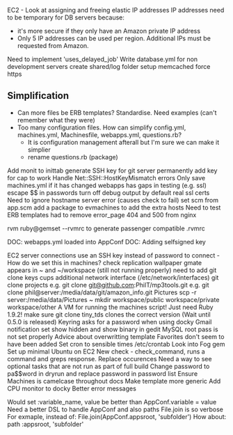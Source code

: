 EC2 - Look at assigning and freeing elastic IP addresses
  IP addresses need to be temporary for DB servers because:
  * it's more secure if they only have an Amazon private IP address
  * Only 5 IP addresses can be used per region. Additional IPs must be requested from Amazon.


Need to implement 'uses_delayed_job'
Write database.yml for non development servers
create shared/log folder
setup memcached
force https


Simplification
-----------------------------------------------
* Can more files be ERB templates? Standardise. Need examples (can't remember what they were)
* Too many configuration files. How can simplify config.yml, machines.yml, Machinesfile, webapps.yml, questions.rb?
  * It is configuration management afterall but I'm sure we can make it simplier
  * rename questions.rb (package)

Add monit to inittab
generate SSH key for git server
permanently add key for cap to work
Handle Net::SSH::HostKeyMismatch errors
Only save machines.yml if it has changed
webapps has gaps in testing (e.g. ssl)
escape $$ in passwords
turn off debug output by default
real ssl certs
Need to ignore hostname server error (causes check to fail)
set scm from app.scm
add a package to evmachines to add the extra hosts
Need to test ERB templates
had to remove error_page 404 and 500 from nginx


rvm ruby@gemset --rvmrc to generate passenger compatible .rvmrc

DOC: webapps.yml loaded into AppConf
DOC: Adding selfsigned key

EC2 server connections use an SSH key instead of password to connect - How do we set this in machines?
check replication
wallpaper
gmate appears in ~ and ~/workspace (still not running properly)
need to add git clone keys
cups
additional network interface (/etc/network/interfaces)
git clone projects
e.g. git clone git@github.com:PhilT/mp3tools.git
e.g. git clone phil@server:/media/data/git/amazon_info.git
Pictures scp -r server:/media/data/Pictures ~
mkdir workspace/public workspace/private workspace/other
A VM for running the machines script! Just need Ruby 1.9.2!
make sure git clone tiny_tds clones the correct version (Wait until 0.5.0 is released)
Keyring asks for a password when using docky Gmail notification
set show hidden and show binary in gedit
MySQL root pass is not set properly
Advice about overwritting template
Favorites don't seem to have been added
Set cron to sensible times /etc/crontab
Look into Fog gem
Set up minimal Ubuntu on EC2
New check - check_command, runs a command and greps response. Replace occurences
Need a way to see optional tasks that are not run as part of full build
Change password to pa$$word in dryrun and replace password in password list
Ensure Machines is camelcase throughout docs
Make template more generic
Add CPU monitor to docky
Better error messages

Would set :variable_name, value be better than AppConf.variable = value
Need a better DSL to handle AppConf and also paths File.join is so verbose
  For exmaple, instead of:
    File.join(AppConf.appsroot, 'subfolder')
  How about:
    path :appsroot, 'subfolder'

